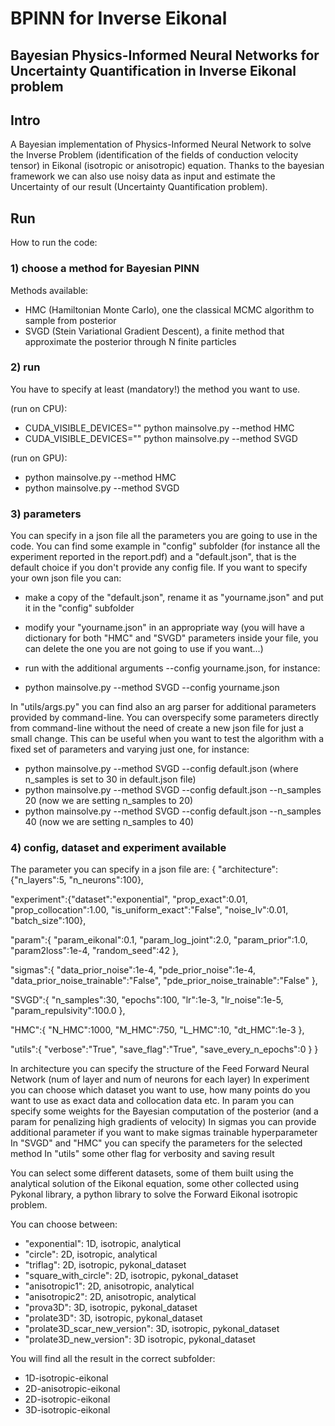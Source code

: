 # BPINN for Inverse Eikonal
## Bayesian Physics-Informed Neural Networks for Uncertainty Quantification in Inverse Eikonal problem

## Intro

A Bayesian implementation of Physics-Informed Neural Network to solve the Inverse Problem (identification of the fields of conduction velocity tensor) in Eikonal (isotropic or anisotropic) equation. Thanks to the bayesian framework we can also use noisy data as input and estimate the Uncertainty of our result (Uncertainty Quantification problem).

## Run

How to run the code:

### 1) choose a method for Bayesian PINN

Methods available:

- HMC (Hamiltonian Monte Carlo), one the classical MCMC algorithm to sample from posterior
- SVGD (Stein Variational Gradient Descent), a finite method that approximate the posterior through N finite particles


### 2) run

You have to specify at least (mandatory!) the method you want to use.

(run on CPU):

- CUDA_VISIBLE_DEVICES="" python mainsolve.py --method HMC
- CUDA_VISIBLE_DEVICES="" python mainsolve.py --method SVGD


(run on GPU):

- python mainsolve.py --method HMC
- python mainsolve.py --method SVGD

### 3) parameters

You can specify in a json file all the parameters you are going to use in the code. You can find some example in "config" subfolder (for instance all the experiment reported in the report.pdf) and a "default.json", that is the default choice if you don't provide any config file. If you want to specify your own json file you can:
- make a copy of the "default.json", rename it as "yourname.json" and put it in the "config" subfolder
- modify your "yourname.json" in an appropriate way (you will have a dictionary for both "HMC" and "SVGD" parameters inside your file, you can delete the one you are not going to use if you want...)
- run with the additional arguments --config yourname.json, for instance:

- python mainsolve.py --method SVGD --config yourname.json

In "utils/args.py" you can find also an arg parser for additional parameters provided by command-line. You can overspecify some parameters directly from command-line without the need of create a new json file for just a small change. This can be useful when you want to test the algorithm with a fixed set of parameters and varying just one, for instance:

- python mainsolve.py --method SVGD --config default.json (where n_samples is set to 30 in default.json file)
- python mainsolve.py --method SVGD --config default.json --n_samples 20 (now we are setting n_samples to 20)
- python mainsolve.py --method SVGD --config default.json --n_samples 40 (now we are setting n_samples to 40)

### 4) config, dataset and experiment available

The parameter you can specify in a json file are:
{
"architecture":{"n_layers":5, "n_neurons":100},

"experiment":{"dataset":"exponential", "prop_exact":0.01, "prop_collocation":1.00, "is_uniform_exact":"False", "noise_lv":0.01, "batch_size":100},

"param":{	"param_eikonal":0.1, "param_log_joint":2.0,	"param_prior":1.0,	"param2loss":1e-4,	"random_seed":42	},

"sigmas":{	"data_prior_noise":1e-4,	"pde_prior_noise":1e-4,	"data_prior_noise_trainable":"False",	"pde_prior_noise_trainable":"False"	},

"SVGD":{	"n_samples":30,	"epochs":100,	"lr":1e-3,	"lr_noise":1e-5,	"param_repulsivity":100.0	},

"HMC":{	"N_HMC":1000,	"M_HMC":750,	"L_HMC":10,	"dt_HMC":1e-3	},

"utils":{	"verbose":"True",	"save_flag":"True",	"save_every_n_epochs":0	}
}

In architecture you can specify the structure of the Feed Forward Neural Network (num of layer and num of neurons for each layer)
In experiment you can choose which dataset you want to use, how many points do you want to use as exact data and collocation data etc.
In param you can specify some weights for the Bayesian computation of the posterior (and a param for penalizing high gradients of velocity)
In sigmas you can provide additional parameter if you want to make sigmas trainable hyperparameter
In "SVGD" and "HMC" you can specify the parameters for the selected method
In "utils" some other flag for verbosity and saving result

You can select some different datasets, some of them built using the analytical solution of the Eikonal equation, some other collected using Pykonal library, a python library to solve the Forward Eikonal isotropic problem.

You can choose between:
- "exponential": 1D, isotropic, analytical
- "circle": 2D, isotropic, analytical
- "triflag": 2D, isotropic, pykonal_dataset
- "square_with_circle": 2D, isotropic, pykonal_dataset
- "anisotropic1": 2D, anisotropic, analytical
- "anisotropic2": 2D, anisotropic, analytical
- "prova3D": 3D, isotropic, pykonal_dataset
- "prolate3D": 3D, isotropic, pykonal_dataset
- "prolate3D_scar_new_version": 3D, isotropic, pykonal_dataset
- "prolate3D_new_version": 3D isotropic, pykonal_dataset

You will find all the result in the correct subfolder:
- 1D-isotropic-eikonal
- 2D-anisotropic-eikonal
- 2D-isotropic-eikonal
- 3D-isotropic-eikonal
